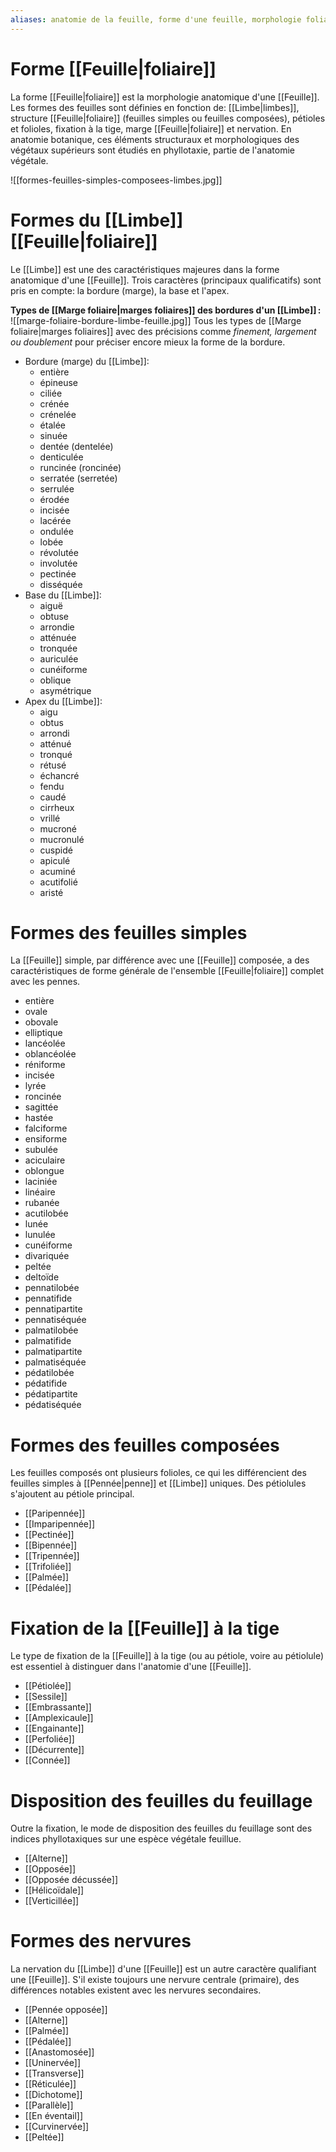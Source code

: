 ```yaml
---
aliases: anatomie de la feuille, forme d'une feuille, morphologie foliaire
---
```


# Forme [[Feuille|foliaire]]

La forme [[Feuille|foliaire]] est la morphologie anatomique d'une [[Feuille]]. Les formes des feuilles sont définies en fonction de: [[Limbe|limbes]], structure [[Feuille|foliaire]] (feuilles simples ou feuilles composées), pétioles et folioles, fixation à la tige, marge [[Feuille|foliaire]] et nervation. En anatomie botanique, ces éléments structuraux et morphologiques des végétaux supérieurs sont étudiés en phyllotaxie, partie de l'anatomie végétale.

![[formes-feuilles-simples-composees-limbes.jpg]]


# Formes du [[Limbe]] [[Feuille|foliaire]]

Le [[Limbe]] est une des caractéristiques majeures dans la forme anatomique d'une [[Feuille]]. Trois caractères (principaux qualificatifs) sont pris en compte: la bordure (marge), la base et l'apex.

**Types de [[Marge foliaire|marges foliaires]] des bordures d'un [[Limbe]] :**
![[marge-foliaire-bordure-limbe-feuille.jpg]]
Tous les types de [[Marge foliaire|marges foliaires]] avec des précisions comme _finement, largement ou doublement_ pour préciser encore mieux la forme de la bordure.

- Bordure (marge) du [[Limbe]]:
	- entière
	- épineuse
	- ciliée
	- crénée
	- crénelée
	- étalée
	- sinuée
	- dentée (dentelée)
	- denticulée
	- runcinée (roncinée)
	- serratée (serretée)
	- serrulée
	- érodée
	- incisée
	- lacérée
	- ondulée
	- lobée
	- révolutée
	- involutée
	- pectinée
	- disséquée
- Base du [[Limbe]]:
	- aiguë
	- obtuse
	- arrondie
	- atténuée
	- tronquée
	- auriculée
	- cunéiforme
	- oblique
	- asymétrique
- Apex du [[Limbe]]:
	- aigu
	- obtus
	- arrondi
	- atténué
	- tronqué
	- rétusé
	- échancré
	- fendu
	- caudé
	- cirrheux
	- vrillé
	- mucroné
	- mucronulé
	- cuspidé
	- apiculé
	- acuminé
	- acutifolié
	- aristé


# Formes des feuilles simples

La [[Feuille]] simple, par différence avec une [[Feuille]] composée, a des caractéristiques de forme générale de l'ensemble [[Feuille|foliaire]] complet avec les pennes.

- entière
- ovale
- obovale
- elliptique
- lancéolée
- oblancéolée
- réniforme
- incisée
- lyrée
- roncinée
- sagittée
- hastée
- falciforme
- ensiforme
- subulée
- aciculaire
- oblongue
- laciniée
- linéaire
- rubanée
- acutilobée
- lunée
- lunulée
- cunéiforme
- divariquée
- peltée
- deltoïde
- pennatilobée
- pennatifide
- pennatipartite
- pennatiséquée
- palmatilobée
- palmatifide
- palmatipartite
- palmatiséquée
- pédatilobée
- pédatifide
- pédatipartite
- pédatiséquée

# Formes des feuilles composées

Les feuilles composés ont plusieurs folioles, ce qui les différencient des feuilles simples à [[Pennée|penne]] et [[Limbe]] uniques. Des pétiolules s'ajoutent au pétiole principal.

- [[Paripennée]]
- [[Imparipennée]]
- [[Pectinée]]
- [[Bipennée]]
- [[Tripennée]]
- [[Trifoliée]]
- [[Palmée]]
- [[Pédalée]]


# Fixation de la [[Feuille]] à la tige

Le type de fixation de la [[Feuille]] à la tige (ou au pétiole, voire au pétiolule) est essentiel à distinguer dans l'anatomie d'une [[Feuille]].

- [[Pétiolée]]
- [[Sessile]]
- [[Embrassante]]
- [[Amplexicaule]]
- [[Engainante]]
- [[Perfoliée]]
- [[Décurrente]]
- [[Connée]]

# Disposition des feuilles du feuillage

Outre la fixation, le mode de disposition des feuilles du feuillage sont des indices phyllotaxiques sur une espèce végétale feuillue.

- [[Alterne]]
- [[Opposée]]
- [[Opposée décussée]]
- [[Hélicoïdale]]
- [[Verticillée]]

# Formes des nervures

La nervation du [[Limbe]] d'une [[Feuille]] est un autre caractère qualifiant une [[Feuille]]. S'il existe toujours une nervure centrale (primaire), des différences notables existent avec les nervures secondaires.

- [[Pennée opposée]]
- [[Alterne]]
- [[Palmée]]
- [[Pédalée]]
- [[Anastomosée]]
- [[Uninervée]]
- [[Transverse]]
- [[Réticulée]]
- [[Dichotome]]
- [[Parallèle]]
- [[En éventail]]
- [[Curvinervée]]
- [[Peltée]]


